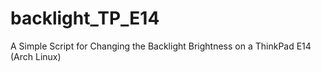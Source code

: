 # backlight_TP_E14
A Simple Script for Changing the Backlight Brightness on a ThinkPad E14 (Arch Linux)
